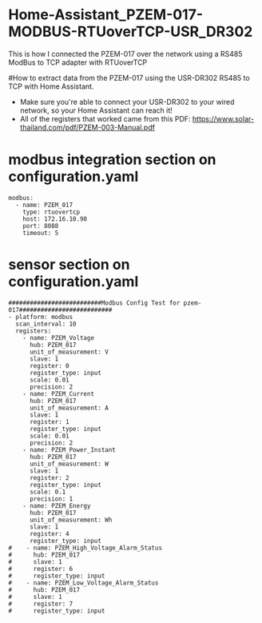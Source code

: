 # Home-Assistant_PZEM-017-MODBUS-RTUoverTCP-USR_DR302
This is how I connected the PZEM-017 over the network using a RS485 ModBus to TCP adapter with RTUoverTCP

#How to extract data from the PZEM-017 using the USR-DR302 RS485 to TCP with Home Assistant.
+ Make sure you're able to connect your USR-DR302 to your wired network, so your Home Assistant can reach it!
+ All of the registers that worked came from this PDF: https://www.solar-thailand.com/pdf/PZEM-003-Manual.pdf

# modbus integration section on configuration.yaml
```
modbus:
  - name: PZEM_017
    type: rtuovertcp
    host: 172.16.10.98
    port: 8088
    timeout: 5
```

# sensor section on configuration.yaml
```
##########################Modbus Config Test for pzem-017##########################
- platform: modbus
  scan_interval: 10
  registers:
    - name: PZEM_Voltage
      hub: PZEM_017
      unit_of_measurement: V
      slave: 1
      register: 0
      register_type: input
      scale: 0.01
      precision: 2
    - name: PZEM_Current
      hub: PZEM_017
      unit_of_measurement: A
      slave: 1
      register: 1
      register_type: input
      scale: 0.01
      precision: 2
    - name: PZEM_Power_Instant
      hub: PZEM_017
      unit_of_measurement: W
      slave: 1
      register: 2
      register_type: input
      scale: 0.1
      precision: 1
    - name: PZEM_Energy
      hub: PZEM_017
      unit_of_measurement: Wh
      slave: 1
      register: 4
      register_type: input
#    - name: PZEM_High_Voltage_Alarm_Status
#      hub: PZEM_017
#      slave: 1
#      register: 6
#      register_type: input
#    - name: PZEM_Low_Voltage_Alarm_Status
#      hub: PZEM_017
#      slave: 1
#      register: 7
#      register_type: input
```
